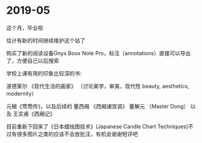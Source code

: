 # 2019-05

这个月，毕业啦

估计有新的时间继续维护这个站了

购买了新的阅读设备Onyx Boox Note Pro，标注（annotations）直接可以导出了，方便自己以后搜索

学校上课有用的印象比较深的书:

波德莱尔 《现代生活的画家》 （讨论美学，审美，现代性 beauty, aesthetics, modernity）

元稹《莺莺传》，以及后续的 董西厢 《西厢诸宫调》 董解元 （Master Dong） 以及 王实甫《西厢记》

目前重新下回来了《日本蜡烛图技术》\(Japanese Candle Chart Techniques\)不过有很多图片之类的应该不会放批注，有机会谢谢短评吧

